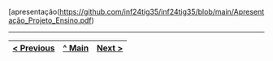 [apresentação(https://github.com/inf24tig35/inf24tig35/blob/main/Apresentação_Projeto_Ensino.pdf)



---
[< Previous](cd3.md) | [^ Main](../../../) | [Next >](cd1.md)
:--- | :---: | ---: 
